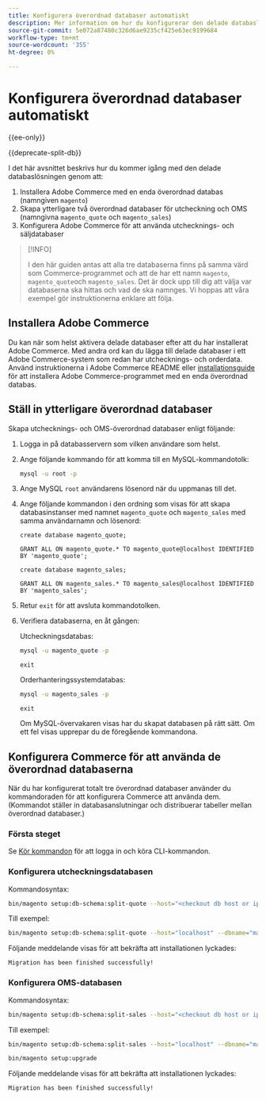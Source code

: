 ```yaml
---
title: Konfigurera överordnad databaser automatiskt
description: Mer information om hur du konfigurerar den delade databaslösningen automatiskt.
source-git-commit: 5e072a87480c326d6ae9235cf425e63ec9199684
workflow-type: tm+mt
source-wordcount: '355'
ht-degree: 0%

---
```



# Konfigurera överordnad databaser automatiskt

{{ee-only}}

{{deprecate-split-db}}

I det här avsnittet beskrivs hur du kommer igång med den delade databaslösningen genom att:

1. Installera Adobe Commerce med en enda överordnad databas (namngiven `magento`)
1. Skapa ytterligare två överordnad databaser för utcheckning och OMS (namngivna `magento_quote` och `magento_sales`)
1. Konfigurera Adobe Commerce för att använda utchecknings- och säljdatabaser

>[!INFO]
>
>I den här guiden antas att alla tre databaserna finns på samma värd som Commerce-programmet och att de har ett namn `magento`, `magento_quote`och `magento_sales`. Det är dock upp till dig att välja var databaserna ska hittas och vad de ska namnges. Vi hoppas att våra exempel gör instruktionerna enklare att följa.

## Installera Adobe Commerce

Du kan när som helst aktivera delade databaser efter att du har installerat Adobe Commerce. Med andra ord kan du lägga till delade databaser i ett Adobe Commerce-system som redan har utchecknings- och orderdata. Använd instruktionerna i Adobe Commerce README eller [installationsguide](../../installation/overview.md) för att installera Adobe Commerce-programmet med en enda överordnad databas.

## Ställ in ytterligare överordnad databaser

Skapa utchecknings- och OMS-överordnad databaser enligt följande:

1. Logga in på databasservern som vilken användare som helst.
1. Ange följande kommando för att komma till en MySQL-kommandotolk:

   ```bash
   mysql -u root -p
   ```

1. Ange MySQL `root` användarens lösenord när du uppmanas till det.
1. Ange följande kommandon i den ordning som visas för att skapa databasinstanser med namnet `magento_quote` och `magento_sales` med samma användarnamn och lösenord:

   ```shell
   create database magento_quote;
   ```

   ```shell
   GRANT ALL ON magento_quote.* TO magento_quote@localhost IDENTIFIED BY 'magento_quote';
   ```

   ```shell
   create database magento_sales;
   ```

   ```shell
   GRANT ALL ON magento_sales.* TO magento_sales@localhost IDENTIFIED BY 'magento_sales';
   ```

1. Retur `exit` för att avsluta kommandotolken.

1. Verifiera databaserna, en åt gången:

   Utcheckningsdatabas:

   ```bash
   mysql -u magento_quote -p
   ```

   ```shell
   exit
   ```

   Orderhanteringssystemdatabas:

   ```bash
   mysql -u magento_sales -p
   ```

   ```shell
   exit
   ```

   Om MySQL-övervakaren visas har du skapat databasen på rätt sätt. Om ett fel visas upprepar du de föregående kommandona.

## Konfigurera Commerce för att använda de överordnad databaserna

När du har konfigurerat totalt tre överordnad databaser använder du kommandoraden för att konfigurera Commerce att använda dem. (Kommandot ställer in databasanslutningar och distribuerar tabeller mellan överordnad databaser.)

### Första steget

Se [Kör kommandon](../cli/config-cli.md#running-commands) för att logga in och köra CLI-kommandon.

### Konfigurera utcheckningsdatabasen

Kommandosyntax:

```bash
bin/magento setup:db-schema:split-quote --host="<checkout db host or ip>" --dbname="<name>" --username="<checkout db username>" --password="<password>"
```

Till exempel:

```bash
bin/magento setup:db-schema:split-quote --host="localhost" --dbname="magento_quote" --username="magento_quote" --password="magento_quote"
```

Följande meddelande visas för att bekräfta att installationen lyckades:

```terminal
Migration has been finished successfully!
```

### Konfigurera OMS-databasen

Kommandosyntax:

```bash
bin/magento setup:db-schema:split-sales --host="<checkout db host or ip>" --dbname="<name>" --username="<checkout db username>" --password="<password>"
```

Till exempel:

```bash
bin/magento setup:db-schema:split-sales --host="localhost" --dbname="magento_sales" --username="magento_sales" --password="magento_sales"
```

```bash
bin/magento setup:upgrade
```

Följande meddelande visas för att bekräfta att installationen lyckades:

```terminal
Migration has been finished successfully!
```
